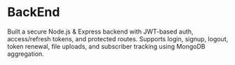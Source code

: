 # BackEnd
Built a secure Node.js &amp; Express backend with JWT-based auth, access/refresh tokens, and protected routes. Supports login, signup, logout, token renewal, file uploads, and subscriber tracking using MongoDB aggregation.

